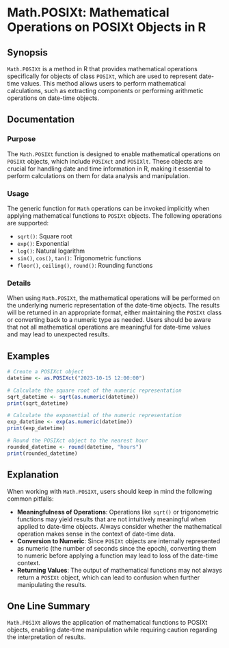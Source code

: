 <!--
Meta Description: # Math.POSIXt: Mathematical Operations on POSIXt Objects in R ## Synopsis `Math.POSIXt` is a method in R that provides mathematical operations specifi...
Meta Keywords: posixt, mathematical, operations, objects, date
-->

# Math.POSIXt: Mathematical Operations on POSIXt Objects in R

## Synopsis
`Math.POSIXt` is a method in R that provides mathematical operations specifically for objects of class `POSIXt`, which are used to represent date-time values. This method allows users to perform mathematical calculations, such as extracting components or performing arithmetic operations on date-time objects.

## Documentation
### Purpose
The `Math.POSIXt` function is designed to enable mathematical operations on `POSIXt` objects, which include `POSIXct` and `POSIXlt`. These objects are crucial for handling date and time information in R, making it essential to perform calculations on them for data analysis and manipulation.

### Usage
The generic function for `Math` operations can be invoked implicitly when applying mathematical functions to `POSIXt` objects. The following operations are supported:

- `sqrt()`: Square root
- `exp()`: Exponential
- `log()`: Natural logarithm
- `sin()`, `cos()`, `tan()`: Trigonometric functions
- `floor()`, `ceiling()`, `round()`: Rounding functions

### Details
When using `Math.POSIXt`, the mathematical operations will be performed on the underlying numeric representation of the date-time objects. The results will be returned in an appropriate format, either maintaining the `POSIXt` class or converting back to a numeric type as needed. Users should be aware that not all mathematical operations are meaningful for date-time values and may lead to unexpected results.

## Examples
```R
# Create a POSIXct object
datetime <- as.POSIXct("2023-10-15 12:00:00")

# Calculate the square root of the numeric representation
sqrt_datetime <- sqrt(as.numeric(datetime))
print(sqrt_datetime)

# Calculate the exponential of the numeric representation
exp_datetime <- exp(as.numeric(datetime))
print(exp_datetime)

# Round the POSIXct object to the nearest hour
rounded_datetime <- round(datetime, "hours")
print(rounded_datetime)
```

## Explanation
When working with `Math.POSIXt`, users should keep in mind the following common pitfalls:

- **Meaningfulness of Operations**: Operations like `sqrt()` or trigonometric functions may yield results that are not intuitively meaningful when applied to date-time objects. Always consider whether the mathematical operation makes sense in the context of date-time data.
- **Conversion to Numeric**: Since `POSIXt` objects are internally represented as numeric (the number of seconds since the epoch), converting them to numeric before applying a function may lead to loss of the date-time context.
- **Returning Values**: The output of mathematical functions may not always return a `POSIXt` object, which can lead to confusion when further manipulating the results.

## One Line Summary
`Math.POSIXt` allows the application of mathematical functions to POSIXt objects, enabling date-time manipulation while requiring caution regarding the interpretation of results.